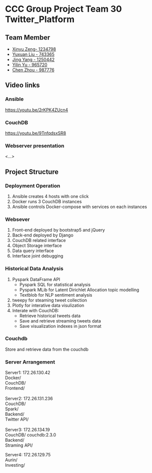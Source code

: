 
# CCC Group Project Team 30 Twitter_Platform

## Team Member
* [Xinyu Zeng- 1234798](https://github.com/jadeyyuu)
* [Yuxuan Liu - 743365](https://github.com/PatrickLiuyx)
* [Jing Yang - 1250442](https://github.com/ChelseaYang1130)
* [Yilin Yu - 965720](https://github.com/Hieler)
* [Chen Zhou - 987776](https://github.com/CZZHO)

## Video links
### Ansible
https://youtu.be/2rKPK4ZUcn4 

### CouchDB 
https://youtu.be/9TnfqdsxSR8 

### Webserver presentation
<...>


## Project Structure

### Deployment Operation 
1. Ansible creates 4 hosts with one click
2. Docker runs 3 CouchDB instances
3. Ansible controls Docker-compose with services on each instances 

### Websever
1. Front-end deployed by bootstrap5 and jQuery
2. Back-end deployed by Django
3. CouchDB related interface
3. Object Storage interface
4. Data query interface
5. Interface joint debugging

### Historical Data Analysis
1. Pyspark DataFrame API
   - Pyspark SQL for statistical analysis
   - Pyspark MLib for Latent Dirichlet Allocation topic modelling
   - Textblob for NLP sentiment analysis
2. tweepy for steaming tweet collection
3. Plotly for interative data visulization
4. Interate with CouchDB:
   - Retrieve historical tweets data
   - Save and retrieve streaming tweets data
   - Save visualization indexes in json format

### Couchdb
Store and retrieve data from the couchdb

### Server Arrangement
Server1: 172.26.130.42
<br />Docker/
<br />CouchDB/ 
<br />Frontend/
<br />    
Server2: 172.26.131.236
<br />CouchDB/
    <br />Spark/
    <br />Backend/
    <br />Twitter API/
 <br />   
Server3: 172.26.134.19
   <br /> CouchDB/ couchdb:2.3.0
    <br />Backend/
    <br />Straming API/
 <br />  
    
Server4: 172.26.129.75
    <br />Aurin/
    <br />Investing/
    
